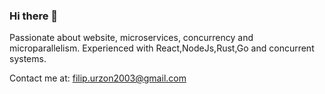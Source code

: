 ### Hi there 👋

Passionate about website, microservices, concurrency and microparallelism.
Experienced with React,NodeJs,Rust,Go and concurrent systems.

Contact me at: filip.urzon2003@gmail.com


